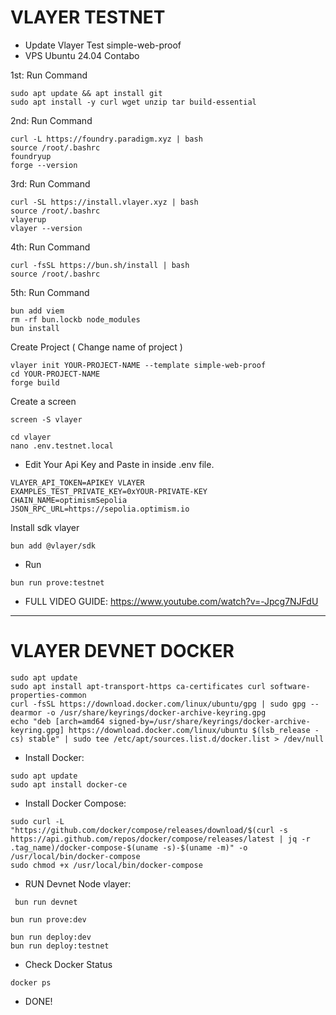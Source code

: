 # VLAYER TESTNET

- Update Vlayer Test simple-web-proof 
- VPS Ubuntu 24.04 Contabo

1st: Run Command 
```
sudo apt update && apt install git
sudo apt install -y curl wget unzip tar build-essential
```
2nd: Run Command 
```
curl -L https://foundry.paradigm.xyz | bash
source /root/.bashrc
foundryup
forge --version
```
3rd: Run Command 
```
curl -SL https://install.vlayer.xyz | bash
source /root/.bashrc
vlayerup
vlayer --version
```
4th: Run Command 
```
curl -fsSL https://bun.sh/install | bash
source /root/.bashrc
```
5th: Run Command 
```
bun add viem
rm -rf bun.lockb node_modules
bun install
```
Create Project ( Change name of project )
```
vlayer init YOUR-PROJECT-NAME --template simple-web-proof
cd YOUR-PROJECT-NAME
forge build
```
Create a screen 
```
screen -S vlayer
```
```
cd vlayer 
nano .env.testnet.local
```
- Edit Your Api Key and Paste in inside .env file.
```
VLAYER_API_TOKEN=APIKEY VLAYER
EXAMPLES_TEST_PRIVATE_KEY=0xYOUR-PRIVATE-KEY
CHAIN_NAME=optimismSepolia
JSON_RPC_URL=https://sepolia.optimism.io
```
Install sdk vlayer
```
bun add @vlayer/sdk
```
- Run
```
bun run prove:testnet
```

- FULL VIDEO GUIDE:  https://www.youtube.com/watch?v=-Jpcg7NJFdU
-------------------------------------------------------------------

# VLAYER DEVNET DOCKER
```
sudo apt update
sudo apt install apt-transport-https ca-certificates curl software-properties-common
curl -fsSL https://download.docker.com/linux/ubuntu/gpg | sudo gpg --dearmor -o /usr/share/keyrings/docker-archive-keyring.gpg
echo "deb [arch=amd64 signed-by=/usr/share/keyrings/docker-archive-keyring.gpg] https://download.docker.com/linux/ubuntu $(lsb_release -cs) stable" | sudo tee /etc/apt/sources.list.d/docker.list > /dev/null
```

- Install Docker:
```
sudo apt update
sudo apt install docker-ce
```

- Install Docker Compose:
```
sudo curl -L "https://github.com/docker/compose/releases/download/$(curl -s https://api.github.com/repos/docker/compose/releases/latest | jq -r .tag_name)/docker-compose-$(uname -s)-$(uname -m)" -o /usr/local/bin/docker-compose
sudo chmod +x /usr/local/bin/docker-compose
```

- RUN Devnet Node vlayer:
```
 bun run devnet
```
```
bun run prove:dev
```
```
bun run deploy:dev
bun run deploy:testnet
```
- Check Docker Status
```
docker ps

```
- DONE!


















